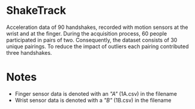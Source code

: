 # ShakeTrack
Acceleration data of 90 handshakes, recorded with motion sensors at the wrist and at the finger. During the acquisition process, 60 people participated in pairs of two. Consequently, the dataset consists of 30 unique pairings. To reduce the impact of outliers each pairing contributed three handshakes.

# Notes
* Finger sensor data is denoted with an *"A"* (1A.csv) in the filename
* Wrist sensor data is denoted with a *"B"* (1B.csv) in the filename
